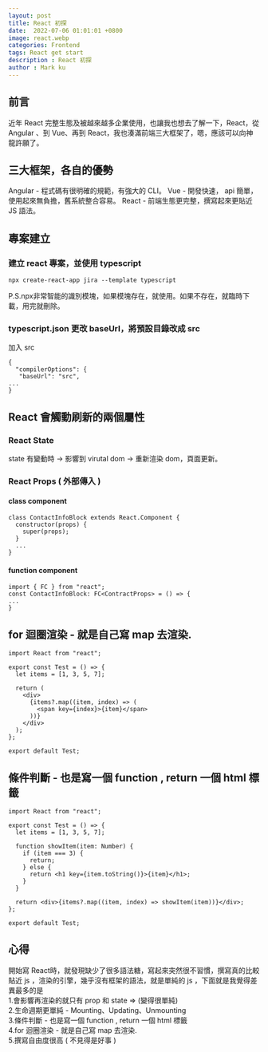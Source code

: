 ```yaml
---
layout: post
title: React 初探
date:  2022-07-06 01:01:01 +0800
image: react.webp
categories: Frontend
tags: React get start
description : React 初探
author : Mark ku
---
```


## 前言
近年 React 完整生態及被越來越多企業使用，也讓我也想去了解一下，React，從 Angular 、到 Vue、再到 React，我也湊滿前端三大框架了，嗯，應該可以向神龍許願了。

## 三大框架，各自的優勢
Angular - 程式碼有很明確的規範，有強大的 CLI。
Vue - 開發快速， api 簡單，使用起來無負擔，舊系統整合容易。
React - 前端生態更完整，撰寫起來更貼近 JS 語法。 

## 專案建立
### 建立 react 專案，並使用 typescript 
```
npx create-react-app jira --template typescript
```
P.S.npx非常智能的識別模塊，如果模塊存在，就使用。如果不存在，就臨時下載，用完就刪除。


### typescript.json 更改 baseUrl，將預設目錄改成 src

加入 src 
```
{
  "compilerOptions": {
   "baseUrl": "src",
...
}
```

## React 會觸動刷新的兩個屬性
### React State  
state 有變動時 -> 影響到 virutal dom -> 重新渲染 dom，頁面更新。

### React Props ( 外部傳入 )

#### class component 
```
class ContactInfoBlock extends React.Component {
  constructor(props) {
    super(props);
  } 
  ...
}
```
#### function component
```
import { FC } from "react";
const ContactInfoBlock: FC<ContractProps> = () => {
...
}	
```

## for 迴圈渲染 - 就是自己寫 map 去渲染.

```
import React from "react";

export const Test = () => {
  let items = [1, 3, 5, 7];

  return (
    <div>
      {items?.map((item, index) => (
        <span key={index}>{item}</span>
      ))}
    </div>
  );
};

export default Test;
```

## 條件判斷  -  也是寫一個 function , return 一個 html 標籤
```
import React from "react";

export const Test = () => {
  let items = [1, 3, 5, 7];

  function showItem(item: Number) {
    if (item === 3) {
      return;
    } else {
      return <h1 key={item.toString()}>{item}</h1>;
    }
  }

  return <div>{items?.map((item, index) => showItem(item))}</div>;
};

export default Test;
```

## 心得
開始寫 React時，就發現缺少了很多語法糖，寫起來突然很不習慣，撰寫真的比較貼近 js ，渲染的引擎，幾乎沒有框架的語法，就是單純的 js ，下面就是我覺得差異最多的是  
1.會影響再渲染的就只有 prop 和 state => (變得很單純)  
2.生命週期更單純 - Mounting、Updating、Unmounting  
3.條件判斷  -  也是寫一個 function , return 一個 html 標籤  
4.for 迴圈渲染 - 就是自己寫 map 去渲染.  
5.撰寫自由度很高 ( 不見得是好事 )  